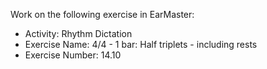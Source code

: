 Work on the following exercise in EarMaster:
- Activity: Rhythm Dictation
- Exercise Name: 4/4 - 1 bar: Half triplets - including rests
- Exercise Number: 14.10
